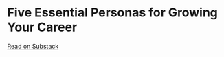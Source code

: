 # Five Essential Personas for Growing Your Career


[Read on Substack](https://evanmgray.substack.com/p/five-essential-personas-for-growing)
